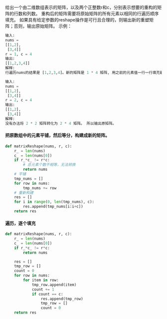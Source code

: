 给出一个由二维数组表示的矩阵，以及两个正整数r和c，分别表示想要的重构的矩阵的行数和列数。
重构后的矩阵需要将原始矩阵的所有元素以相同的行遍历顺序填充。
如果具有给定参数的reshape操作是可行且合理的，则输出新的重塑矩阵；否则，输出原始矩阵。
示例：
```python
输入:
nums =
[[1,2],
 [3,4]]
r = 1, c = 4
输出:
[[1,2,3,4]]
解释:
行遍历nums的结果是 [1,2,3,4]。新的矩阵是 1 * 4 矩阵, 用之前的元素值一行一行填充新矩阵。

输入:
nums =
[[1,2],
 [3,4]]
r = 2, c = 4
输出:
[[1,2],
 [3,4]]
解释:
没有办法将 2 * 2 矩阵转化为 2 * 4 矩阵。 所以输出原矩阵。
```
#### 把原数组中的元素平铺，然后等分，构建成新的矩阵。
```python
def matrixReshape(nums, r, c):
    r_ = len(nums)
    c_ = len(nums[0])
    if r_*c_ != r*c:
        # 总元素个数不相等，无法转换
        return nums
    # 平铺    
    tmp_nums = []
    for row in nums:
        tmp_nums += row
    # 重新构建    
    res = []
    for i in range(0, len(tmp_nums), c):
        res.append(tmp_nums[i:i+c])
    return res
```
#### 遍历，逐个填充
```python
def matrixReshape(nums, r, c):
    r_ = len(nums)
    c_ = len(nums[0])
    if r_*c_ != r*c:
        return nums

    res = []
    tmp_row = []
    count = 0
    for row in nums:
        for item in row:
            tmp_row.append(item)
            count += 1
            if count == c:
                res.append(tmp_row)
                tmp_row = []
                count = 0
    return res
```
